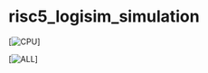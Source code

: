 # risc5_logisim_simulation

[![CPU](https://zupimages.net/up/22/06/9t1z.png)]

[![ALL](https://zupimages.net/up/22/06/iia9.png)]
